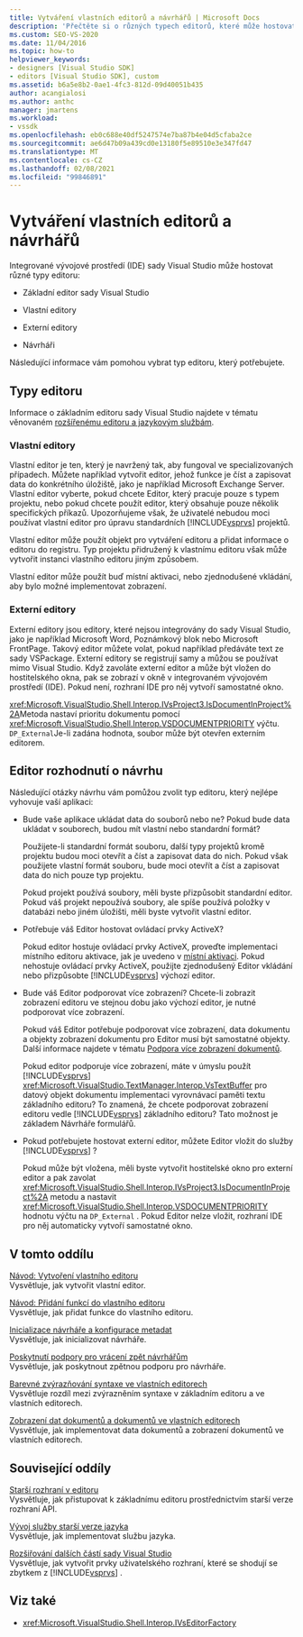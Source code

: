 ```yaml
---
title: Vytváření vlastních editorů a návrhářů | Microsoft Docs
description: 'Přečtěte si o různých typech editorů, které může hostovat integrované vývojové prostředí (IDE) sady Visual Studio: základní editor, vlastní editory, externí editory a návrháři.'
ms.custom: SEO-VS-2020
ms.date: 11/04/2016
ms.topic: how-to
helpviewer_keywords:
- designers [Visual Studio SDK]
- editors [Visual Studio SDK], custom
ms.assetid: b6a5e8b2-0ae1-4fc3-812d-09d40051b435
author: acangialosi
ms.author: anthc
manager: jmartens
ms.workload:
- vssdk
ms.openlocfilehash: eb0c688e40df5247574e7ba87b4e04d5cfaba2ce
ms.sourcegitcommit: ae6d47b09a439cd0e13180f5e89510e3e347fd47
ms.translationtype: MT
ms.contentlocale: cs-CZ
ms.lasthandoff: 02/08/2021
ms.locfileid: "99846891"
---
```

# <a name="create-custom-editors-and-designers"></a>Vytváření vlastních editorů a návrhářů

Integrované vývojové prostředí (IDE) sady Visual Studio může hostovat různé typy editoru:

- Základní editor sady Visual Studio

- Vlastní editory

- Externí editory

- Návrháři

Následující informace vám pomohou vybrat typ editoru, který potřebujete.

## <a name="types-of-editor"></a>Typy editoru

Informace o základním editoru sady Visual Studio najdete v tématu věnovaném [rozšířenému editoru a jazykovým službám](../extensibility/extending-the-editor-and-language-services.md).

### <a name="custom-editors"></a>Vlastní editory
 Vlastní editor je ten, který je navržený tak, aby fungoval ve specializovaných případech. Můžete například vytvořit editor, jehož funkce je číst a zapisovat data do konkrétního úložiště, jako je například Microsoft Exchange Server. Vlastní editor vyberte, pokud chcete Editor, který pracuje pouze s typem projektu, nebo pokud chcete použít editor, který obsahuje pouze několik specifických příkazů. Upozorňujeme však, že uživatelé nebudou moci používat vlastní editor pro úpravu standardních [!INCLUDE[vsprvs](../code-quality/includes/vsprvs_md.md)] projektů.

 Vlastní editor může použít objekt pro vytváření editoru a přidat informace o editoru do registru. Typ projektu přidružený k vlastnímu editoru však může vytvořit instanci vlastního editoru jiným způsobem.

 Vlastní editor může použít buď místní aktivaci, nebo zjednodušené vkládání, aby bylo možné implementovat zobrazení.

### <a name="external-editors"></a>Externí editory
 Externí editory jsou editory, které nejsou integrovány do sady Visual Studio, jako je například Microsoft Word, Poznámkový blok nebo Microsoft FrontPage. Takový editor můžete volat, pokud například předáváte text ze sady VSPackage. Externí editory se registrují samy a můžou se používat mimo Visual Studio. Když zavoláte externí editor a může být vložen do hostitelského okna, pak se zobrazí v okně v integrovaném vývojovém prostředí (IDE). Pokud není, rozhraní IDE pro něj vytvoří samostatné okno.

 <xref:Microsoft.VisualStudio.Shell.Interop.IVsProject3.IsDocumentInProject%2A>Metoda nastaví prioritu dokumentu pomocí <xref:Microsoft.VisualStudio.Shell.Interop.VSDOCUMENTPRIORITY> výčtu. `DP_External`Je-li zadána hodnota, soubor může být otevřen externím editorem.

## <a name="editor-design-decisions"></a>Editor rozhodnutí o návrhu
 Následující otázky návrhu vám pomůžou zvolit typ editoru, který nejlépe vyhovuje vaší aplikaci:

- Bude vaše aplikace ukládat data do souborů nebo ne? Pokud bude data ukládat v souborech, budou mít vlastní nebo standardní formát?

   Použijete-li standardní formát souboru, další typy projektů kromě projektu budou moci otevřít a číst a zapisovat data do nich. Pokud však použijete vlastní formát souboru, bude moci otevřít a číst a zapisovat data do nich pouze typ projektu.

   Pokud projekt používá soubory, měli byste přizpůsobit standardní editor. Pokud váš projekt nepoužívá soubory, ale spíše používá položky v databázi nebo jiném úložišti, měli byste vytvořit vlastní editor.

- Potřebuje váš Editor hostovat ovládací prvky ActiveX?

   Pokud editor hostuje ovládací prvky ActiveX, proveďte implementaci místního editoru aktivace, jak je uvedeno v [místní aktivaci](/previous-versions/visualstudio/visual-studio-2015/misc/in-place-activation?preserve-view=true&view=vs-2015). Pokud nehostuje ovládací prvky ActiveX, použijte zjednodušený Editor vkládání nebo přizpůsobte [!INCLUDE[vsprvs](../code-quality/includes/vsprvs_md.md)] výchozí editor.

- Bude váš Editor podporovat více zobrazení? Chcete-li zobrazit zobrazení editoru ve stejnou dobu jako výchozí editor, je nutné podporovat více zobrazení.

   Pokud váš Editor potřebuje podporovat více zobrazení, data dokumentu a objekty zobrazení dokumentu pro Editor musí být samostatné objekty. Další informace najdete v tématu [Podpora více zobrazení dokumentů](../extensibility/supporting-multiple-document-views.md).

   Pokud editor podporuje více zobrazení, máte v úmyslu použít [!INCLUDE[vsprvs](../code-quality/includes/vsprvs_md.md)] <xref:Microsoft.VisualStudio.TextManager.Interop.VsTextBuffer> pro datový objekt dokumentu implementaci vyrovnávací paměti textu základního editoru? To znamená, že chcete podporovat zobrazení editoru vedle [!INCLUDE[vsprvs](../code-quality/includes/vsprvs_md.md)] základního editoru? Tato možnost je základem Návrháře formulářů.

- Pokud potřebujete hostovat externí editor, můžete Editor vložit do služby [!INCLUDE[vsprvs](../code-quality/includes/vsprvs_md.md)] ?

   Pokud může být vložena, měli byste vytvořit hostitelské okno pro externí editor a pak zavolat <xref:Microsoft.VisualStudio.Shell.Interop.IVsProject3.IsDocumentInProject%2A> metodu a nastavit <xref:Microsoft.VisualStudio.Shell.Interop.VSDOCUMENTPRIORITY> hodnotu výčtu na `DP_External` . Pokud Editor nelze vložit, rozhraní IDE pro něj automaticky vytvoří samostatné okno.

## <a name="in-this-section"></a>V tomto oddílu

[Návod: Vytvoření vlastního editoru](../extensibility/walkthrough-creating-a-custom-editor.md)\
Vysvětluje, jak vytvořit vlastní editor.

[Návod: Přidání funkcí do vlastního editoru](../extensibility/walkthrough-adding-features-to-a-custom-editor.md)\
Vysvětluje, jak přidat funkce do vlastního editoru.

[Inicializace návrháře a konfigurace metadat](../extensibility/designer-initialization-and-metadata-configuration.md)\
Vysvětluje, jak inicializovat návrháře.

[Poskytnutí podpory pro vrácení zpět návrhářům](../extensibility/supplying-undo-support-to-designers.md)\
Vysvětluje, jak poskytnout zpětnou podporu pro návrháře.

[Barevné zvýrazňování syntaxe ve vlastních editorech](../extensibility/syntax-coloring-in-custom-editors.md)\
Vysvětluje rozdíl mezi zvýrazněním syntaxe v základním editoru a ve vlastních editorech.

[Zobrazení dat dokumentů a dokumentů ve vlastních editorech](../extensibility/document-data-and-document-view-in-custom-editors.md)\
Vysvětluje, jak implementovat data dokumentů a zobrazení dokumentů ve vlastních editorech.

## <a name="related-sections"></a>Související oddíly

[Starší rozhraní v editoru](/previous-versions/visualstudio/visual-studio-2015/extensibility/legacy-interfaces-in-the-editor?preserve-view=true&view=vs-2015)\
Vysvětluje, jak přistupovat k základnímu editoru prostřednictvím starší verze rozhraní API.

[Vývoj služby starší verze jazyka](../extensibility/internals/developing-a-legacy-language-service.md)\
Vysvětluje, jak implementovat službu jazyka.

[Rozšiřování dalších částí sady Visual Studio](../extensibility/extending-other-parts-of-visual-studio.md)\
Vysvětluje, jak vytvořit prvky uživatelského rozhraní, které se shodují se zbytkem z [!INCLUDE[vsprvs](../code-quality/includes/vsprvs_md.md)] .

## <a name="see-also"></a>Viz také

- <xref:Microsoft.VisualStudio.Shell.Interop.IVsEditorFactory>
